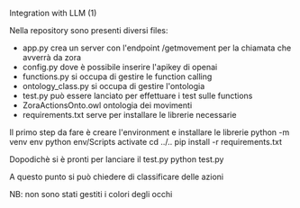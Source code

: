 Integration with LLM (1)

Nella repository sono presenti diversi files:
- app.py crea un server con l'endpoint /getmovement per la chiamata che avverrà da zora
- config.py dove è possibile inserire l'apikey di openai
- functions.py si occupa di gestire le function calling
- ontology_class.py si occupa di gestire l'ontologia
- test.py può essere lanciato per effettuare i test sulle functions
- ZoraActionsOnto.owl ontologia dei movimenti
- requirements.txt serve per installare le librerie necessarie

Il primo step da fare è creare l'environment e installare le librerie 
 python -m venv env
 python env/Scripts
 activate
 cd ../..
 pip install -r requirements.txt

Dopodichè si è pronti per lanciare il test.py
 python test.py

A questo punto si può chiedere di classificare delle azioni

NB: non sono stati gestiti i colori degli occhi